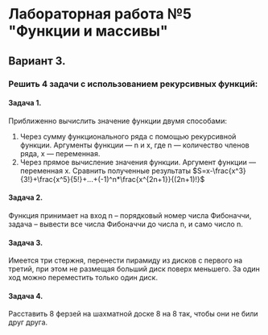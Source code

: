 # Лабораторная работа №5 "Функции и массивы"

## Вариант 3.
### Решить 4 задачи с использованием рекурсивных функций:

#### Задача 1. 
Приближенно вычислить значение функции двумя способами:
1) Через сумму функционального ряда с помощью рекурсивной функции. Аргументы функции — n и x, где n — количество членов ряда, x — переменная.
2) Через прямое вычисление значения функции. Аргумент функции — переменная x.
Сравнить полученные результаты
$S=x-\frac{x^3}{3!}+\frac{x^5}{5!}+...+(-1)^n*\frac{x^{2n+1}}{(2n+1)!}$

#### Задача 2.
Функция принимает на вход n – порядковый номер числа Фибоначчи, задача – вывести все числа Фибоначчи до числа n, и само число n.

#### Задача 3.
Имеется три стержня, перенести пирамиду из дисков с первого на третий, при этом не размещая больший диск поверх меньшего. За один ход можно переместить только один диск.

#### Задача 4.
Расставить 8 ферзей на шахматной доске 8 на 8 так, чтобы они не били друг друга.
